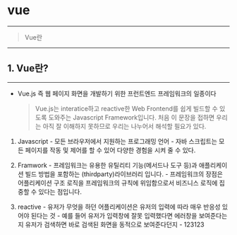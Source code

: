 # vue

------------
>  Vue란



------------
## 1. Vue란?
------------
  * Vue.js 즉 웹 페이지 화면을 개발하기 위한 프런트엔드 프레임워크의 일종이다
    >Vue.js는 interatice하고 reactive한 Web Frontend를 쉽게 빌드할 수 있도록 도와주는 Javascript Framework입니다.
  처음 이 문장을 접하면 우리는 아직 잘 이해하지 못하므로 우리는 나누어서 해석할 필요가 있다.
  1. Javascript
    - 모든 브라우저에서 지원하는 프로그래밍 언어
    - 자바 스크립트는 모든 페이지를 작동 및 제어를 할 수 있어 다양한 경험을 시켜 줄 수 있다.
  
  2. Framwork
    - 프레임워크는 유용한 유틸리티 기능(메서드나 도구 등)과 애플리케이션 빌드 방법을 포함하는 (thirdparty)라이브러리 입니다.
    - 프레임워크의 장점은 어플리케이션 구조 로직을 프레임워크의 규칙에 위임함으로서 비즈니스 로직에 집중할 수 있다는 점입니다.
  3. reactive
    - 유저가 무엇을 하던 어플리케이션은 유저의 입력에 따라 매우 반응성 있어야 된다는 것
    - 예를 들어 유저가 입력창에 잘못 입력했다면 에러창을 보여준다는지 유저가 검색하면 바로 검색된 화면을 동적으로 보여준다던지
    - <span style = "color:'red';">123123</span>
  
  
  
